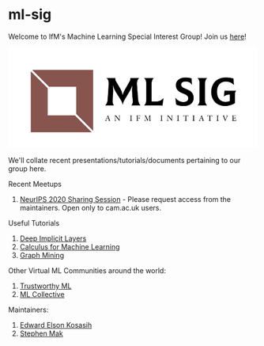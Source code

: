 # ml-sig
Welcome to IfM's Machine Learning Special Interest Group! Join us [here](https://forms.office.com/Pages/ResponsePage.aspx?id=RQSlSfq9eUut41R7TzmG6aqj9-yAHI5Bt3EG4ZSAWylUQUlBODZIUVVMOUFMOERWSEtTU1pDRVZRTC4u)!

![Alt text](assets/ml-sig-logo.png)

We'll collate recent presentations/tutorials/documents pertaining to our group here. 

Recent Meetups
1. [NeurIPS 2020 Sharing Session](https://universityofcambridgecloud-my.sharepoint.com/:p:/g/personal/sm2410_cam_ac_uk/EaBDExTxkslCsgWm6Grz0UIB0tatNwNb-8MbAiSWPGij8A?e=JH94nC) - Please request access from the maintainers. Open only to cam.ac.uk users.


Useful Tutorials
1. [Deep Implicit Layers](resources/deep-implicit-layers.MD)
2. [Calculus for Machine Learning](resources/calculus-ml.MD)
3. [Graph Mining](resources/graph-mining.MD)

Other Virtual ML Communities around the world:
1. [Trustworthy ML](https://www.trustworthyml.org/)
2. [ML Collective](http://mlcollective.org/neurips-2020-open-collab-social/)

Maintainers:
1. [Edward Elson Kosasih](https://github.com/edwardelson)
2. [Stephen Mak](https://github.com/StephenMak12)
